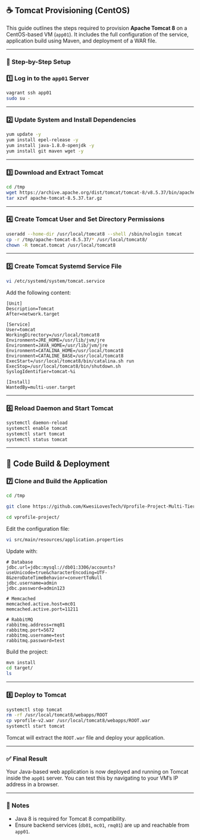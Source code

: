
## ☕ Tomcat Provisioning (CentOS)

This guide outlines the steps required to provision **Apache Tomcat 8** on a CentOS-based VM (`app01`). It includes the full configuration of the service, application build using Maven, and deployment of a WAR file.

---

### 🧰 Step-by-Step Setup

### 1️⃣ Log in to the `app01` Server

```bash
vagrant ssh app01
sudo su -
```

---

### 2️⃣ Update System and Install Dependencies

```bash
yum update -y
yum install epel-release -y
yum install java-1.8.0-openjdk -y
yum install git maven wget -y
```

---

### 3️⃣ Download and Extract Tomcat

```bash
cd /tmp
wget https://archive.apache.org/dist/tomcat/tomcat-8/v8.5.37/bin/apache-tomcat-8.5.37.tar.gz
tar xzvf apache-tomcat-8.5.37.tar.gz
```

---

### 4️⃣ Create Tomcat User and Set Directory Permissions

```bash
useradd --home-dir /usr/local/tomcat8 --shell /sbin/nologin tomcat
cp -r /tmp/apache-tomcat-8.5.37/* /usr/local/tomcat8/
chown -R tomcat.tomcat /usr/local/tomcat8
```

---

### 5️⃣ Create Tomcat Systemd Service File

```bash
vi /etc/systemd/system/tomcat.service
```

Add the following content:

```
[Unit]
Description=Tomcat
After=network.target

[Service]
User=tomcat
WorkingDirectory=/usr/local/tomcat8
Environment=JRE_HOME=/usr/lib/jvm/jre
Environment=JAVA_HOME=/usr/lib/jvm/jre
Environment=CATALINA_HOME=/usr/local/tomcat8
Environment=CATALINE_BASE=/usr/local/tomcat8
ExecStart=/usr/local/tomcat8/bin/catalina.sh run
ExecStop=/usr/local/tomcat8/bin/shutdown.sh
SyslogIdentifier=tomcat-%i

[Install]
WantedBy=multi-user.target
```

---

### 6️⃣ Reload Daemon and Start Tomcat

```bash
systemctl daemon-reload
systemctl enable tomcat
systemctl start tomcat
systemctl status tomcat
```

---

## 🧪 Code Build & Deployment

### 7️⃣ Clone and Build the Application

```bash
cd /tmp

git clone https://github.com/KwesiLovesTech/Vprofile-Project-Multi-Tier-Web-Application-Stack-Setup-Locally.git

cd vprofile-project/
```

Edit the configuration file:

```bash
vi src/main/resources/application.properties
```

Update with:

```
# Database
jdbc.url=jdbc:mysql://db01:3306/accounts?useUnicode=true&characterEncoding=UTF-8&zeroDateTimeBehavior=convertToNull
jdbc.username=admin
jdbc.password=admin123

# Memcached
memcached.active.host=mc01
memcached.active.port=11211

# RabbitMQ
rabbitmq.address=rmq01
rabbitmq.port=5672
rabbitmq.username=test
rabbitmq.password=test
```

Build the project:

```bash
mvn install
cd target/
ls
```

---

### 8️⃣ Deploy to Tomcat

```bash
systemctl stop tomcat
rm -rf /usr/local/tomcat8/webapps/ROOT
cp vprofile-v2.war /usr/local/tomcat8/webapps/ROOT.war
systemctl start tomcat
```

Tomcat will extract the `ROOT.war` file and deploy your application.

---

### ✅ Final Result

Your Java-based web application is now deployed and running on Tomcat inside the `app01` server. You can test this by navigating to your VM’s IP address in a browser.

---

### 📝 Notes

- Java 8 is required for Tomcat 8 compatibility.
- Ensure backend services (`db01`, `mc01`, `rmq01`) are up and reachable from `app01`.
